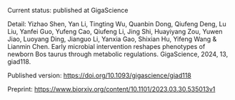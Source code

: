 Current status: 
published at GigaScience

Detail: 
Yizhao Shen, Yan Li, Tingting Wu, Quanbin Dong, Qiufeng Deng, Lu Liu, Yanfei Guo, Yufeng Cao, Qiufeng Li, Jing Shi, Huayiyang Zou, Yuwen Jiao, Luoyang Ding, Jianguo Li, Yanxia Gao, Shixian Hu, Yifeng Wang & Lianmin Chen. Early microbial intervention reshapes phenotypes of newborn Bos taurus through metabolic regulations. GigaScience, 2024, 13, giad118.

Published version: 
https://doi.org/10.1093/gigascience/giad118

Preprint: 
https://www.biorxiv.org/content/10.1101/2023.03.30.535013v1
